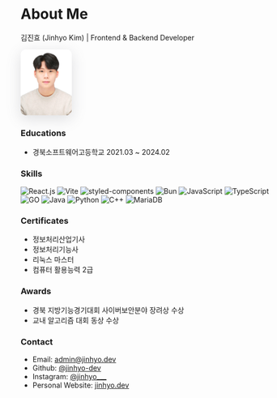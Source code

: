 # About Me

김진효 (Jinhyo Kim) | Frontend & Backend Developer

<img src="https://github.com/jinhyo-dev/MyPortfoilioV3/blob/master/public/image/jinhyo.jpg?raw=true)" width="20%" height="50%" style="border-radius: 10px; box-shadow: rgba(100, 100, 111, 0.2) 0px 7px 29px 0px;"/>

### Educations
- 경북소프트웨어고등학교 2021.03 ~ 2024.02

### Skills
![React.js](https://img.shields.io/badge/React.js-02569B?style=round-square&logo=React&logoColor=white)
![Vite](https://img.shields.io/badge/Vite-646CFF?style=round-square&logo=Vite&logoColor=white)
![styled-components](https://img.shields.io/badge/styled--components-DB7093?style=round-square&logo=styledcomponents&logoColor=white)
![Bun](https://img.shields.io/badge/Bun-000?style=round-square&logo=bun&logoColor=white)
![JavaScript](https://img.shields.io/badge/JavaScript-F7DF1E?style=round-square&logo=JavaScript&logoColor=white)
![TypeScript](https://img.shields.io/badge/TypeScript-3178C6?style=round-square&logo=TypeScript&logoColor=white)
![GO](https://img.shields.io/badge/GO-00ADD8?style=round-square&logo=Go&logoColor=white)
![Java](https://img.shields.io/badge/Java-007396?style=round-square&logo=Java&logoColor=white)
![Python](https://img.shields.io/badge/Python-3776AB?style=round-square&logo=Python&logoColor=white)
![C++](https://img.shields.io/badge/C++-00599C?style=round-square&logo=C%2B%2B&logoColor=white)
![MariaDB](https://img.shields.io/badge/MariaDB-003545?style=round-square&logo=MariaDB&logoColor=white)

### Certificates

- 정보처리산업기사
- 정보처리기능사
- 리눅스 마스터
- 컴퓨터 활용능력 2급

### Awards

- 경북 지방기능경기대회 사이버보안분야 장려상 수상
- 교내 알고리즘 대회 동상 수상

### Contact

- Email: [admin@jinhyo.dev](mailto:admin@jinhyo.dev)
- Github: [@jinhyo-dev](https://github.com/jinhyo-dev)
- Instagram: [@jinhyo___](https://instagram.com/jinhyo___)
- Personal Website: [jinhyo.dev](https://jinhyo.dev)
